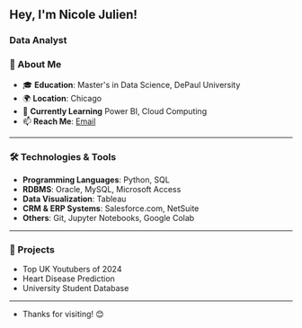## Hey, I'm Nicole Julien!

### Data Analyst

### 🌟 About Me
- 🎓 **Education**: Master's in Data Science, DePaul University
- 🌍 **Location**: Chicago
- 🌱 **Currently Learning** Power BI, Cloud Computing
- 📫 **Reach Me**: [Email](mailto:julienpnicole@gmail.com)

---

### 🛠️ Technologies & Tools
- **Programming Languages**: Python, SQL
- **RDBMS**: Oracle, MySQL, Microsoft Access
- **Data Visualization**: Tableau
- **CRM & ERP Systems**: Salesforce.com, NetSuite
- **Others**: Git, Jupyter Notebooks, Google Colab

---

### 🔭 Projects
- Top UK Youtubers of 2024
- Heart Disease Prediction
- University Student Database

---
- Thanks for visiting! 😊

